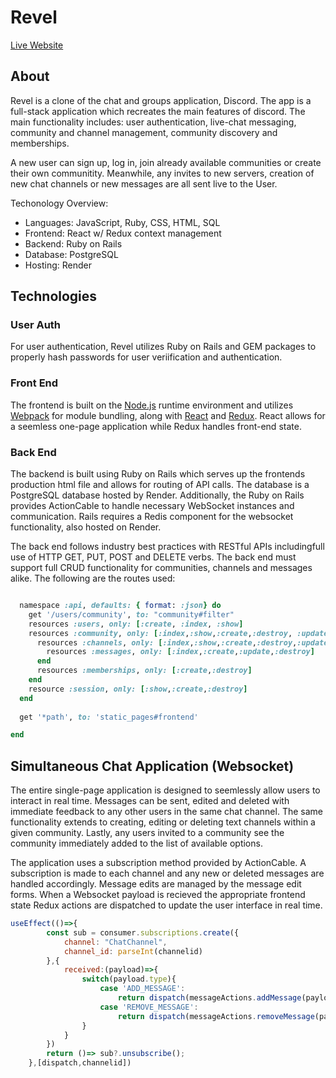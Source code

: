 # Revel

[Live Website](https://revel-yz0c.onrender.com/)

## About

Revel is a clone of the chat and groups application, Discord. The app is a full-stack application which recreates the main features of discord. The main functionality includes: user authentication, live-chat messaging, community and channel management, community discovery and memberships. 

A new user can sign up, log in, join already available communities or create their own communitity. Meanwhile, any invites to new servers, creation of new chat channels or new messages are all sent live to the User. 

Techonology Overview:

* Languages: JavaScript, Ruby, CSS, HTML, SQL
* Frontend: React w/ Redux context management 
* Backend: Ruby on Rails
* Database: PostgreSQL
* Hosting: Render

## Technologies

### User Auth

For user authentication, Revel utilizes Ruby on Rails and GEM packages to properly hash passwords for user veriification and authentication. 

### Front End

The frontend is built on the [Node.js](https://nodejs.org/en/about) runtime environment and utilizes [Webpack](https://webpack.js.org/) for module bundling, along with [React](https://react.dev/) and [Redux](https://redux.js.org/). React allows for a seemless one-page application while Redux handles front-end state. 

### Back End
The backend is built using Ruby on Rails which serves up the frontends production html file and allows for routing of API calls. The database is a PostgreSQL database hosted by Render. Additionally, the Ruby on Rails provides ActionCable to handle necessary WebSocket instances and communication. Rails requires a Redis component for the websocket functionality, also hosted on Render. 

The back end follows industry best practices with RESTful APIs includingfull use of HTTP GET, PUT, POST and DELETE verbs. The back end must support full CRUD functionality for communities, channels and messages alike. The following are the routes used:

```ruby

  namespace :api, defaults: { format: :json} do
    get '/users/community', to: "community#filter"
    resources :users, only: [:create, :index, :show]
    resources :community, only: [:index,:show,:create,:destroy, :update] do
      resources :channels, only: [:index,:show,:create,:destroy,:update] do
        resources :messages, only: [:index,:create,:update,:destroy]
      end
      resources :memberships, only: [:create,:destroy]
    end
    resource :session, only: [:show,:create,:destroy]
  end
  
  get '*path', to: 'static_pages#frontend'

end

```

## Simultaneous Chat Application (Websocket)
The entire single-page application is designed to seemlessly allow users to interact in real time. Messages can be sent, edited and deleted with immediate feedback to any other users in the same chat channel.
The same functionality extends to creating, editing or deleting text channels within a given community. Lastly, any users invited to a community see the community immediately added to the list of available options.

The application uses a subscription method provided by ActionCable. A subscription is made to each channel and any new or deleted messages are handled accordingly. Message edits are managed by the message edit forms.
When a Websocket payload is recieved the appropriate frontend state Redux actions are dispatched to update the user interface in  real time. 

```javascript
useEffect(()=>{
        const sub = consumer.subscriptions.create({
            channel: "ChatChannel",
            channel_id: parseInt(channelid)
        },{
            received:(payload)=>{
                switch(payload.type){
                    case 'ADD_MESSAGE':
                        return dispatch(messageActions.addMessage(payload.message))
                    case 'REMOVE_MESSAGE':
                        return dispatch(messageActions.removeMessage(payload.message.id))
                }
            }
        })
        return ()=> sub?.unsubscribe();
    },[dispatch,channelid])
```



